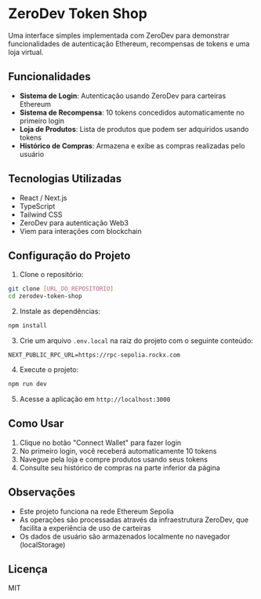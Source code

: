# ZeroDev Token Shop

Uma interface simples implementada com ZeroDev para demonstrar funcionalidades de autenticação Ethereum, recompensas de tokens e uma loja virtual.

## Funcionalidades

- **Sistema de Login**: Autenticação usando ZeroDev para carteiras Ethereum
- **Sistema de Recompensa**: 10 tokens concedidos automaticamente no primeiro login
- **Loja de Produtos**: Lista de produtos que podem ser adquiridos usando tokens
- **Histórico de Compras**: Armazena e exibe as compras realizadas pelo usuário

## Tecnologias Utilizadas

- React / Next.js
- TypeScript
- Tailwind CSS
- ZeroDev para autenticação Web3
- Viem para interações com blockchain

## Configuração do Projeto

1. Clone o repositório:
```bash
git clone [URL_DO_REPOSITORIO]
cd zerodev-token-shop
```

2. Instale as dependências:
```bash
npm install
```

3. Crie um arquivo `.env.local` na raiz do projeto com o seguinte conteúdo:
```
NEXT_PUBLIC_RPC_URL=https://rpc-sepolia.rockx.com
```

4. Execute o projeto:
```bash
npm run dev
```

5. Acesse a aplicação em `http://localhost:3000`

## Como Usar

1. Clique no botão "Connect Wallet" para fazer login
2. No primeiro login, você receberá automaticamente 10 tokens
3. Navegue pela loja e compre produtos usando seus tokens
4. Consulte seu histórico de compras na parte inferior da página

## Observações

- Este projeto funciona na rede Ethereum Sepolia
- As operações são processadas através da infraestrutura ZeroDev, que facilita a experiência de uso de carteiras
- Os dados de usuário são armazenados localmente no navegador (localStorage)

## Licença

MIT